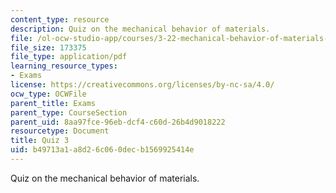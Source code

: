 ```yaml
---
content_type: resource
description: Quiz on the mechanical behavior of materials.
file: /ol-ocw-studio-app/courses/3-22-mechanical-behavior-of-materials-spring-2008/b49713a1a8d26c060decb1569925414e_quiz3.pdf
file_size: 173375
file_type: application/pdf
learning_resource_types:
- Exams
license: https://creativecommons.org/licenses/by-nc-sa/4.0/
ocw_type: OCWFile
parent_title: Exams
parent_type: CourseSection
parent_uid: 8aa97fce-96eb-dcf4-c60d-26b4d9018222
resourcetype: Document
title: Quiz 3
uid: b49713a1-a8d2-6c06-0dec-b1569925414e
---
```

Quiz on the mechanical behavior of materials.